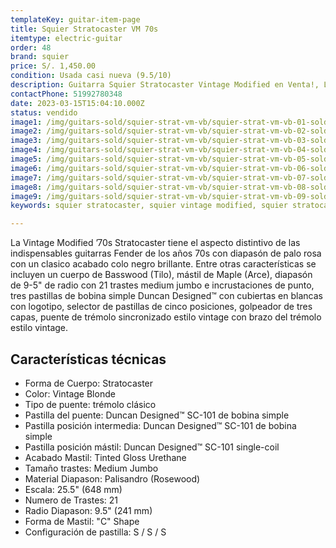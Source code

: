 ```yaml
---
templateKey: guitar-item-page
title: Squier Stratocaster VM 70s
itemtype: electric-guitar
order: 48
brand: squier
price: S/. 1,450.00
condition: Usada casi nueva (9.5/10)
description: Guitarra Squier Stratocaster Vintage Modified en Venta!, Lima, Peru
contactPhone: 51992780348
date: 2023-03-15T15:04:10.000Z
status: vendido
image1: /img/guitars-sold/squier-strat-vm-vb/squier-strat-vm-vb-01-sold.jpg
image2: /img/guitars-sold/squier-strat-vm-vb/squier-strat-vm-vb-02-sold.jpg
image3: /img/guitars-sold/squier-strat-vm-vb/squier-strat-vm-vb-03-sold.jpg
image4: /img/guitars-sold/squier-strat-vm-vb/squier-strat-vm-vb-04-sold.jpg
image5: /img/guitars-sold/squier-strat-vm-vb/squier-strat-vm-vb-05-sold.jpg
image6: /img/guitars-sold/squier-strat-vm-vb/squier-strat-vm-vb-06-sold.jpg
image7: /img/guitars-sold/squier-strat-vm-vb/squier-strat-vm-vb-07-sold.jpg
image8: /img/guitars-sold/squier-strat-vm-vb/squier-strat-vm-vb-08-sold.jpg
image9: /img/guitars-sold/squier-strat-vm-vb/squier-strat-vm-vb-09-sold.jpg
keywords: squier stratocaster, squier vintage modified, squier stratocaster vintage modified

---
```

La Vintage Modified ’70s Stratocaster tiene el aspecto distintivo de las indispensables guitarras Fender de los años 70s con diapasón de palo rosa con un clasico acabado colo negro brillante. Entre otras características se incluyen un cuerpo de Basswood (Tilo), mástil de Maple (Arce), diapasón de 9-5" de radio con 21 trastes medium jumbo e incrustaciones de punto, tres pastillas de bobina simple Duncan Designed™ con cubiertas en blancas con logotipo, selector de pastillas de cinco posiciones, golpeador de tres capas, puente de trémolo sincronizado estilo vintage con brazo del trémolo estilo vintage.

## Características técnicas

* Forma de Cuerpo: Stratocaster
* Color: Vintage Blonde
* Tipo de puente: trémolo clásico
* Pastilla del puente: Duncan Designed™ SC-101 de bobina simple
* Pastilla posición intermedia: Duncan Designed™ SC-101 de bobina simple
* Pastilla posición mástil: Duncan Designed™ SC-101 single-coil
* Acabado Mastil: Tinted Gloss Urethane
* Tamaño trastes: Medium Jumbo
* Material Diapason: Palisandro (Rosewood)
* Escala: 25.5" (648 mm)
* Numero de Trastes: 21
* Radio Diapason: 9.5" (241 mm)
* Forma de Mastil: "C" Shape
* Configuración de pastilla: S / S / S